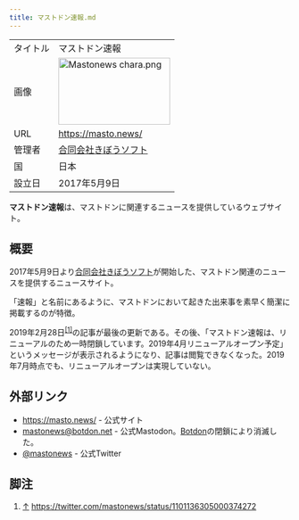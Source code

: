 ```yaml
---
title: マストドン速報.md
---
```

<div>

|          |                                                                                                                                                                                                                                                                                                                                                    |
|----------|----------------------------------------------------------------------------------------------------------------------------------------------------------------------------------------------------------------------------------------------------------------------------------------------------------------------------------------------------|
| タイトル | マストドン速報                                                                                                                                                                                                                                                                                                                                     |
| 画像     | [<img src="/images/thumb/a/a9/Mastonews_chara.png/200px-Mastonews_chara.png" srcset="/images/thumb/a/a9/Mastonews_chara.png/300px-Mastonews_chara.png 1.5x, /images/thumb/a/a9/Mastonews_chara.png/400px-Mastonews_chara.png 2x" width="200" height="120" alt="Mastonews chara.png" />](/%E3%83%95%E3%82%A1%E3%82%A4%E3%83%AB:Mastonews_chara.png) |
| URL      | <a href="https://masto.news/" rel="nofollow">https://masto.news/</a>                                                                                                                                                                                                                                                                               |
| 管理者   | [合同会社きぼうソフト](/%E5%90%88%E5%90%8C%E4%BC%9A%E7%A4%BE%E3%81%8D%E3%81%BC%E3%81%86%E3%82%BD%E3%83%95%E3%83%88 "合同会社きぼうソフト")                                                                                                                                                                                                         |
| 国       | 日本                                                                                                                                                                                                                                                                                                                                               |
| 設立日   | 2017年5月9日                                                                                                                                                                                                                                                                                                                                       |

  
**マストドン速報**は、マストドンに関連するニュースを提供しているウェブサイト。

## 概要

2017年5月9日より[合同会社きぼうソフト](/%E5%90%88%E5%90%8C%E4%BC%9A%E7%A4%BE%E3%81%8D%E3%81%BC%E3%81%86%E3%82%BD%E3%83%95%E3%83%88 "合同会社きぼうソフト")が開始した、マストドン関連のニュースを提供するニュースサイト。

「速報」と名前にあるように、マストドンにおいて起きた出来事を素早く簡潔に掲載するのが特徴。

2019年2月28日<sup>[\[1\]](#cite_note-1)</sup>の記事が最後の更新である。その後、「マストドン速報は、リニューアルのため一時閉鎖しています。2019年4月リニューアルオープン予定」というメッセージが表示されるようになり、記事は閲覧できなくなった。2019年7月時点でも、リニューアルオープンは実現していない。

## 外部リンク

-   <a href="https://masto.news/" rel="nofollow">https://masto.news/</a> - 公式サイト
-   mastonews@botdon.net - 公式Mastodon。[Botdon](/Botdon "Botdon")の閉鎖により消滅した。
-   <a href="https://twitter.com/mastonews" rel="nofollow">@mastonews</a> - 公式Twitter

## 脚注

<div>

1.  [↑](#cite_ref-1) <a href="https://twitter.com/mastonews/status/1101136305000374272" rel="nofollow">https://twitter.com/mastonews/status/1101136305000374272</a>

</div>

</div>
